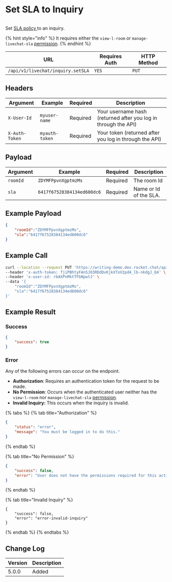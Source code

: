 # Set SLA to Inquiry

<figure><img src="../../../../../../../.gitbook/assets/enterprise.jpg" alt=""><figcaption></figcaption></figure>

Set [SLA policy ](https://docs.rocket.chat/use-rocket.chat/omnichannel/sla-policies)to an inquiry.

{% hint style="info" %}
It requires either the `view-l-room` or `manage-livechat-sla` [permission](https://docs.rocket.chat/use-rocket.chat/workspace-administration/permissions).
{% endhint %}

| URL                               | Requires Auth | HTTP Method |
| --------------------------------- | ------------- | ----------- |
| `/api/v1/livechat/inquiry.setSLA` | `YES`         | `PUT`       |

## Headers

| Argument       | Example        | Required | Description                                                    |
| -------------- | -------------- | -------- | -------------------------------------------------------------- |
| `X-User-Id`    | `myuser-name`  | Required | Your username hash (returned after you log in through the API) |
| `X-Auth-Token` | `myauth-token` | Required | Your token (returned after you log in through the API)         |

## Payload

| Argument | Example                    | Required | Description            |
| -------- | -------------------------- | -------- | ---------------------- |
| `roomId` | `ZDYMFPpvnXgptmzMs`        | Required | The room Id            |
| `sla`    | `6417f67528384134ed600dc6` | Required | Name or Id of the SLA. |

## Example Payload

```json
{
    "roomId":"ZDYMFPpvnXgptmzMs",
    "sla":"6417f67528384134ed600dc6"
}

```

## Example Call

```bash
curl --location --request PUT 'https://writing-demo.dev.rocket.chat/api/v1/livechat/inquiry.setSLA' \
--header 'x-auth-token: fjiPBhtyFAn5JO3RDdDvKjkXToV2pd4_lb-nkdgJ_Q4' \
--header 'x-user-id: rbAXPnMktTFbNpwtJ' \
--data '{
    "roomId":"ZDYMFPpvnXgptmzMs",
    "sla":"6417f67528384134ed600dc6"
}'
```

## Example Result

### Success

```json
{
    "success": true
}
```

### Error

Any of the following errors can occur on the endpoint.

* **Authorization**: Requires an authentication token for the request to be made.
* **No Permission**: Occurs when the authenticated user neither has the    `view-l-room` nor `manage-livechat-sla` [permission](https://docs.rocket.chat/use-rocket.chat/workspace-administration/permissions).
* **Invalid Inquiry:** This occurs when the inquiry is invalid.



{% tabs %}
{% tab title="Authorization" %}
```json
{
    "status": "error",
    "message": "You must be logged in to do this."
}
```
{% endtab %}

{% tab title="No Permission" %}
```json
{
    "success": false,
    "error": "User does not have the permissions required for this action [error-unauthorized]"
}
```
{% endtab %}

{% tab title="Invalid Inquiry" %}
```
{
    "success": false,
    "error": "error-invalid-inquiry"
}
```
{% endtab %}
{% endtabs %}

## Change Log

| Version | Description |
| ------- | ----------- |
| 5.0.0   | Added       |

